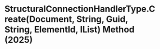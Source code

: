 # StructuralConnectionHandlerType.Create(Document, String, Guid, String, ElementId, IList<ConnectionInputPointInfo>) Method (2025)

﻿
